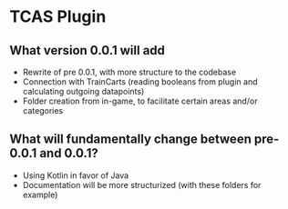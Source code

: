 # TCAS Plugin

## What version 0.0.1 will add
- Rewrite of pre 0.0.1, with more structure to the codebase
- Connection with TrainCarts (reading booleans from plugin and calculating outgoing datapoints)
- Folder creation from in-game, to facilitate certain areas and/or categories

## What will fundamentally change between pre-0.0.1 and 0.0.1?
- Using Kotlin in favor of Java
- Documentation will be more structurized (with these folders for example)